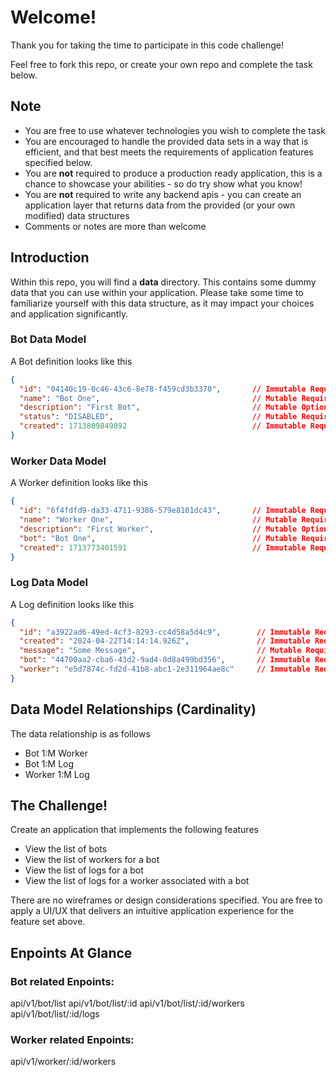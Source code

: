 # Welcome!
Thank you for taking the time to participate in this code challenge!

Feel free to fork this repo, or create your own repo and complete the task below.

## Note
* You are free to use whatever technologies you wish to complete the task
* You are encouraged to handle the provided data sets in a way that is efficient, and that best meets the requirements of application features specified below.
* You are **not** required to produce a production ready application, this is a chance to showcase your abilities - so do try show what you know!
* You are **not** required to write any backend apis - you can create an application layer that returns data from the provided (or your own modified) data structures
* Comments or notes are more than welcome

## Introduction

Within this repo, you will find a **data** directory. This contains some dummy data that you can use within your application. Please take some time to familiarize yourself with this data structure, as it may impact your choices and application significantly.


### Bot Data Model

A Bot definition looks like this
```json
{
  "id": "04140c19-0c46-43c6-8e78-f459cd3b3370",       // Immutable Required UUID
  "name": "Bot One",                                  // Mutable Required String
  "description": "First Bot",                         // Mutable Optional String
  "status": "DISABLED",                               // Mutable Required String Enum ["DISABLED", "ENABLED", "PAUSED"]
  "created": 1713809849892                            // Immutable Required Epoch Timestamp
}
```

### Worker Data Model

A Worker definition looks like this
```json
{
  "id": "6f4fdfd9-da33-4711-9386-579e8101dc43",       // Immutable Required UUID
  "name": "Worker One",                               // Mutable Required String
  "description": "First Worker",                      // Mutable Optional String
  "bot": "Bot One",                                   // Mutable Required String - references a unique bot
  "created": 1713773401591                            // Immutable Required Epoch Timestamp
}
```

### Log Data Model

A Log definition looks like this
```json
{
  "id": "a3922ad6-49ed-4cf3-8293-cc4d58a5d4c9",        // Immutable Required UUID
  "created": "2024-04-22T14:14:14.926Z",               // Immutable Required ISO Timestamp
  "message": "Some Message",                           // Mutable Required String
  "bot": "44700aa2-cba6-43d2-9ad4-8d8a499bd356",       // Immutable Required UUID - references a unique bot
  "worker": "e5d7874c-fd2d-41b8-abc1-2e311964ae8c"     // Immutable Required UUID - references a unique worker
}
```

## Data Model Relationships (Cardinality)

The data relationship is as follows
* Bot 1:M Worker
* Bot 1:M Log
* Worker 1:M Log


## The Challenge!

Create an application that implements the following features
* View the list of bots
* View the list of workers for a bot
* View the list of logs for a bot
* View the list of logs for a worker associated with a bot

There are no wireframes or design considerations specified.
You are free to apply a UI/UX that delivers an intuitive application experience for the feature set above.

## Enpoints At Glance

### Bot related Enpoints:
api/v1/bot/list
api/v1/bot/list/:id
api/v1/bot/list/:id/workers
api/v1/bot/list/:id/logs

### Worker related Enpoints:
api/v1/worker/:id/workers




